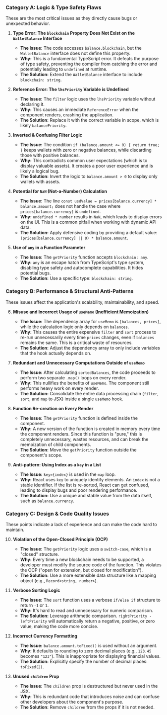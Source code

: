 ### Category A: Logic & Type Safety Flaws

These are the most critical issues as they directly cause bugs or unexpected behavior.

1.  **Type Error: The `blockchain` Property Does Not Exist on the `WalletBalance` Interface**

    - **The Issue:** The code accesses `balance.blockchain`, but the `WalletBalance` interface does not define this property.
    - **Why:** This is a fundamental TypeScript error. It defeats the purpose of type safety, preventing the compiler from catching the error and potentially leading to `undefined` at runtime.
    - **The Solution:** Extend the `WalletBalance` interface to include `blockchain: string`.

2.  **Reference Error: The `lhsPriority` Variable is Undefined**

    - **The Issue:** The `filter` logic uses the `lhsPriority` variable without declaring it.
    - **Why:** This causes an immediate `ReferenceError` when the component renders, crashing the application.
    - **The Solution:** Replace it with the correct variable in scope, which is likely `balancePriority`.

3.  **Inverted & Confusing Filter Logic**

    - **The Issue:** The condition `if (balance.amount <= 0) { return true; }` keeps wallets with zero or negative balances, while discarding those with positive balances.
    - **Why:** This contradicts common user expectations (which is to display valuable assets). It creates a poor user experience and is likely a logical bug.
    - **The Solution:** Invert the logic to `balance.amount > 0` to display only wallets with assets.

4.  **Potential for `NaN` (Not-a-Number) Calculation**

    - **The Issue:** The line `const usdValue = prices[balance.currency] * balance.amount;` does not handle the case where `prices[balance.currency]` is `undefined`.
    - **Why:** `undefined * number` results in `NaN`, which leads to display errors on the UI. This is a common pitfall when working with dynamic API data.
    - **The Solution:** Apply defensive coding by providing a default value: `(prices[balance.currency] || 0) * balance.amount`.

5.  **Use of `any` in a Function Parameter**

    - **The Issue:** The `getPriority` function accepts `blockchain: any`.
    - **Why:** `any` is an escape hatch from TypeScript's type system, disabling type safety and autocomplete capabilities. It hides potential bugs.
    - **The Solution:** Use a specific type: `blockchain: string`.

### Category B: Performance & Structural Anti-Patterns

These issues affect the application's scalability, maintainability, and speed.

6.  **Misuse and Incorrect Usage of `useMemo` (Inefficient Memoization)**

    - **The Issue:** The dependency array for `useMemo` is `[balances, prices]`, while the calculation logic only depends on `balances`.
    - **Why:** This causes the entire expensive `filter` and `sort` process to re-run unnecessarily every time `prices` changes, even if `balances` remains the same. This is a critical waste of resources.
    - **The Solution:** Adjust the dependency array to only include variables that the hook actually depends on.

7.  **Redundant and Unnecessary Computations Outside of `useMemo`**

    - **The Issue:** After calculating `sortedBalances`, the code proceeds to perform two separate `.map()` loops on every render.
    - **Why:** This nullifies the benefits of `useMemo`. The component still performs heavy work on every render.
    - **The Solution:** Consolidate the entire data processing chain (`filter`, `sort`, and `map` to JSX) inside a single `useMemo` hook.

8.  **Function Re-creation on Every Render**

    - **The Issue:** The `getPriority` function is defined inside the component.
    - **Why:** A new version of the function is created in memory every time the component renders. Since this function is "pure," this is completely unnecessary, wastes resources, and can break the memoization of child components.
    - **The Solution:** Move the `getPriority` function outside the component's scope.

9.  **Anti-pattern: Using Index as a `key` in a List**

    - **The Issue:** `key={index}` is used in the `map` loop.
    - **Why:** React uses `key` to uniquely identify elements. An `index` is not a stable identifier. If the list is re-sorted, React can get confused, leading to display bugs and poor rendering performance.
    - **The Solution:** Use a unique and stable value from the data itself, such as `balance.currency`.

### Category C: Design & Code Quality Issues

These points indicate a lack of experience and can make the code hard to maintain.

10. **Violation of the Open-Closed Principle (OCP)**

    - **The Issue:** The `getPriority` logic uses a `switch-case`, which is a "closed" structure.
    - **Why:** Every time a new blockchain needs to be supported, a developer must modify the source code of the function. This violates the OCP ("open for extension, but closed for modification").
    - **The Solution:** Use a more extensible data structure like a mapping object (e.g., `Record<string, number>`).

11. **Verbose Sorting Logic**

    - **The Issue:** The `sort` function uses a verbose `if/else if` structure to return `-1` or `1`.
    - **Why:** It's hard to read and unnecessary for numeric comparison.
    - **The Solution:** Leverage arithmetic comparison. `rightPriority - leftPriority` will automatically return a negative, positive, or zero value, making the code more concise.

12. **Incorrect Currency Formatting**

    - **The Issue:** `balance.amount.toFixed()` is used without an argument.
    - **Why:** It defaults to rounding to zero decimal places (e.g., `123.45` becomes `"123"`). This is inappropriate for displaying financial values.
    - **The Solution:** Explicitly specify the number of decimal places: `toFixed(2)`.

13. **Unused `children` Prop**

    - **The Issue:** The `children` prop is destructured but never used in the JSX.
    - **Why:** This is redundant code that introduces noise and can confuse other developers about the component's purpose.
    - **The Solution:** Remove `children` from the props if it is not needed.
